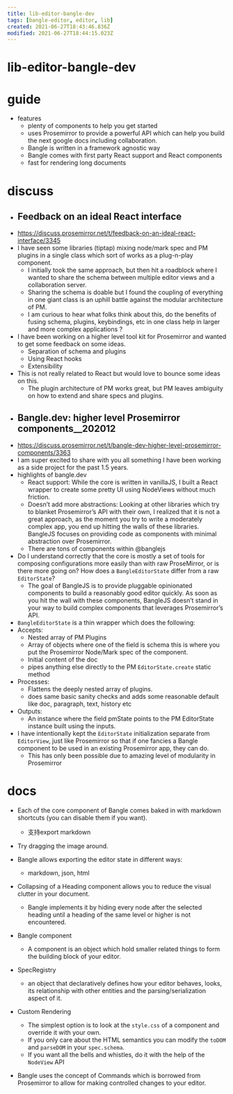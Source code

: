 ```yaml
---
title: lib-editor-bangle-dev
tags: [bangle-editor, editor, lib]
created: 2021-06-27T18:43:46.836Z
modified: 2021-06-27T18:44:15.023Z
---
```


# lib-editor-bangle-dev

# guide

- features
  - plenty of components to help you get started
  - uses Prosemirror to provide a powerful API which can help you build the next google docs including collaboration.
  - Bangle is written in a framework agnostic way
  - Bangle comes with first party React support and React components
  - fast for rendering long documents
# discuss
- ## Feedback on an ideal React interface
- https://discuss.prosemirror.net/t/feedback-on-an-ideal-react-interface/3345
- I have seen some libraries (tiptap) mixing node/mark spec and PM plugins in a single class which sort of works as a plug-n-play component. 
  - I initially took the same approach, but then hit a roadblock where I wanted to share the schema between multiple editor views and a collaboration server. 
  - Sharing the schema is doable but I found the coupling of everything in one giant class is an uphill battle against the modular architecture of PM. 
  - I am curious to hear what folks think about this, do the benefits of fusing schema, plugins, keybindings, etc in one class help in larger and more complex applications ?
- I have been working on a higher level tool kit for Prosemirror and wanted to get some feedback on some ideas.
  - Separation of schema and plugins
  - Using React hooks
  - Extensibility
- This is not really related to React but would love to bounce some ideas on this. 
  - The plugin architecture of PM works great, but PM leaves ambiguity on how to extend and share specs and plugins.
- ## Bangle.dev: higher level Prosemirror components__202012
- https://discuss.prosemirror.net/t/bangle-dev-higher-level-prosemirror-components/3363
- I am super excited to share with you all something I have been working as a side project for the past 1.5 years.
- highlights of bangle.dev
  - React support: While the core is written in vanillaJS, I built a React wrapper to create some pretty UI using NodeViews without much friction.
  - Doesn’t add more abstractions: Looking at other libraries which try to blanket Prosemirror’s API with their own, I realized that it is not a great approach, as the moment you try to write a moderately complex app, you end up hitting the walls of these libraries. BangleJS focuses on providing code as components with minimal abstraction over Prosemirror.
  - There are tons of components within @banglejs 
- Do I understand correctly that the core is mostly a set of tools for composing configurations more easily than with raw ProseMirror, or is there more going on? How does a `BangleEditorState` differ from a raw `EditorState`?
  - The goal of BangleJS is to provide pluggable opinionated components to build a reasonably good editor quickly. As soon as you hit the wall with these components, BangleJS doesn’t stand in your way to build complex components that leverages Prosemirror’s API.
- `BangleEditorState`  is a thin wrapper which does the following:
- Accepts:
  - Nested array of PM Plugins
  - Array of objects where one of the field is schema this is where you put the Prosemirror Node/Mark spec of the component.
  - Initial content of the doc
  - pipes anything else directly to the PM `EditorState.create` static method
- Processes:
  - Flattens the deeply nested array of plugins.
  - does same basic sanity checks and adds some reasonable default like doc, paragraph, text, history etc
- Outputs:
  - An instance where the field pmState points to the PM EditorState instance built using the inputs.
- I have intentionally kept the `EditorState` initialization separate from `EditorView`, just like Prosemirror so that if one fancies a Bangle component to be used in an existing Prosemirror app, they can do.
  - This has only been possible due to amazing level of modularity in Prosemirror 
# docs
- Each of the core component of Bangle comes baked in with markdown shortcuts (you can disable them if you want).
  - 支持export markdown

- Try dragging the image around.

- Bangle allows exporting the editor state in different ways:
  - markdown, json, html

- Collapsing of a Heading component allows you to reduce the visual clutter in your document. 
  - Bangle implements it by hiding every node after the selected heading until a heading of the same level or higher is not encountered.

- Bangle component
  - A component is an object which hold smaller related things to form the building block of your editor.
- SpecRegistry
  - an object that declaratively defines how your editor behaves, looks, its relationship with other entities and the parsing/serialization aspect of it.

- Custom Rendering
  - The simplest option is to look at the `style.css` of a component and override it with your own.
  - If you only care about the HTML semantics you can modify the `toDOM` and `parseDOM` in your `spec.schema`. 
  - If you want all the bells and whistles, do it with the help of the `NodeView` API

- Bangle uses the concept of Commands which is borrowed from Prosemirror to allow for making controlled changes to your editor.
